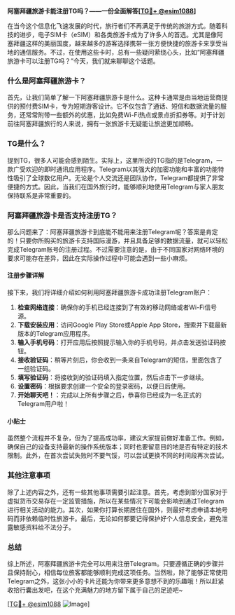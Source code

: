 **阿塞拜疆旅游卡能注册TG吗？——一份全面解答[[TG💪+ @esim1088](https://t.me/s/esim1088)]**

在当今这个信息化飞速发展的时代，旅行者们不再满足于传统的旅游方式。随着科技的进步，电子SIM卡（eSIM）和各类旅游卡成为了许多人的首选。尤其是像阿塞拜疆这样的美丽国度，越来越多的游客选择携带一张方便快捷的旅游卡来享受当地的通信服务。不过，在使用这些卡时，总有一些疑问萦绕心头，比如“阿塞拜疆旅游卡可以注册TG吗？”今天，我们就来聊聊这个话题。

### 什么是阿塞拜疆旅游卡？

首先，让我们简单了解一下阿塞拜疆旅游卡是什么。这种卡通常是由当地运营商提供的预付费SIM卡，专为短期游客设计。它不仅包含了通话、短信和数据流量的服务，还常常附带一些额外的优惠，比如免费Wi-Fi热点或景点折扣券等。对于计划前往阿塞拜疆旅行的人来说，拥有一张旅游卡无疑能让旅途更加顺畅。

### TG是什么？

提到TG，很多人可能会感到陌生。实际上，这里所说的TG指的是Telegram，一款广受欢迎的即时通讯应用程序。Telegram以其强大的加密功能和丰富的功能特性吸引了全球数亿用户。无论是个人交流还是团队协作，Telegram都提供了非常便捷的方式。因此，当我们在国外旅行时，能够顺利地使用Telegram与家人朋友保持联系是非常重要的。

### 阿塞拜疆旅游卡是否支持注册TG？

那么问题来了：阿塞拜疆旅游卡到底能不能用来注册Telegram呢？答案是肯定的！只要你所购买的旅游卡支持国际漫游，并且具备足够的数据流量，就可以轻松完成Telegram账号的注册过程。不过需要注意的是，由于不同国家对网络环境的要求可能存在差异，因此在实际操作过程中可能会遇到一些小麻烦。

#### 注册步骤详解

接下来，我们将详细介绍如何利用阿塞拜疆旅游卡成功注册Telegram账户：

1. **检查网络连接**：确保你的手机已经连接到了有效的移动网络或者Wi-Fi信号源。
2. **下载安装应用**：访问Google Play Store或Apple App Store，搜索并下载最新版本的Telegram应用程序。
3. **输入手机号码**：打开应用后按照提示输入你的手机号码，并点击发送验证码按钮。
4. **接收验证码**：稍等片刻后，你会收到一条来自Telegram的短信，里面包含了一组验证码。
5. **填写验证码**：将接收到的验证码填入指定位置，然后点击下一步继续。
6. **设置密码**：根据要求创建一个安全的登录密码，以便日后使用。
7. **开始聊天吧！**：完成以上所有步骤之后，恭喜你已经成为一名正式的Telegram用户啦！

#### 小贴士

虽然整个流程并不复杂，但为了提高成功率，建议大家提前做好准备工作。例如，确保自己的设备支持最新的操作系统版本；同时也要留意目的地是否有特定的技术限制。此外，在首次尝试失败时不要气馁，可以尝试更换不同的时间段再次尝试。

### 其他注意事项

除了上述内容之外，还有一些其他事项需要引起注意。首先，考虑到部分国家对于虚拟货币交易存在一定监管措施，所以在某些情况下可能会影响到通过Telegram进行相关活动的能力。其次，如果你打算长期居住在国外，则最好考虑申请本地号码而非依赖临时性旅游卡。最后，无论如何都要记得保护好个人信息安全，避免泄露敏感资料给不法分子。

### 总结

综上所述，阿塞拜疆旅游卡完全可以用来注册Telegram。只要遵循正确的步骤并且保持耐心，相信每位旅客都能够顺利完成这项任务。当然啦，除了能够正常使用Telegram之外，这张小小的卡片还能为你带来更多意想不到的乐趣哦！所以赶紧收拾行囊出发吧，在这个充满魅力的地方留下属于自己的足迹吧~

[[TG💪+ @esim1088](https://t.me/s/esim1088) ![Image](https://i.postimg.cc/4NQfJmqS/Snipaste-2025-05-13-00-14-12.png)]